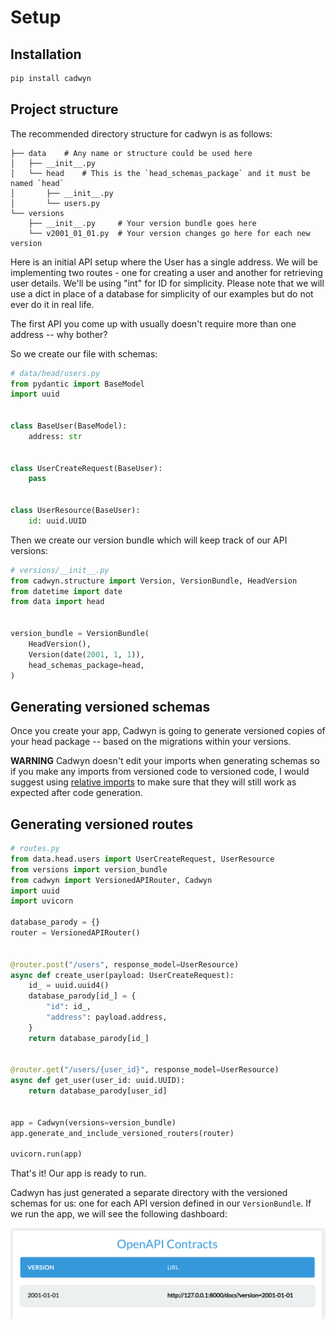 
# Setup

## Installation

```bash
pip install cadwyn
```

## Project structure

The recommended directory structure for cadwyn is as follows:

```tree
├── data    # Any name or structure could be used here
│   ├── __init__.py
│   └── head    # This is the `head_schemas_package` and it must be named `head`
│       ├── __init__.py
│       └── users.py
└── versions
    ├── __init__.py     # Your version bundle goes here
    └── v2001_01_01.py  # Your version changes go here for each new version
```

Here is an initial API setup where the User has a single address. We will be implementing two routes - one for creating a user and another for retrieving user details. We'll be using "int" for ID for simplicity. Please note that we will use a dict in place of a database for simplicity of our examples but do not ever do it in real life.

The first API you come up with usually doesn't require more than one address -- why bother?

So we create our file with schemas:

```python
# data/head/users.py
from pydantic import BaseModel
import uuid


class BaseUser(BaseModel):
    address: str


class UserCreateRequest(BaseUser):
    pass


class UserResource(BaseUser):
    id: uuid.UUID
```

Then we create our version bundle which will keep track of our API versions:

```python
# versions/__init__.py
from cadwyn.structure import Version, VersionBundle, HeadVersion
from datetime import date
from data import head


version_bundle = VersionBundle(
    HeadVersion(),
    Version(date(2001, 1, 1)),
    head_schemas_package=head,
)
```

## Generating versioned schemas

Once you create your app, Cadwyn is going to generate versioned copies of your head package -- based on the migrations within your versions.

**WARNING** Cadwyn doesn't edit your imports when generating schemas so if you make any imports from versioned code to versioned code, I would suggest using [relative imports](https://docs.python.org/3/reference/import.html#package-relative-imports) to make sure that they will still work as expected after code generation.

## Generating versioned routes

```python
# routes.py
from data.head.users import UserCreateRequest, UserResource
from versions import version_bundle
from cadwyn import VersionedAPIRouter, Cadwyn
import uuid
import uvicorn

database_parody = {}
router = VersionedAPIRouter()


@router.post("/users", response_model=UserResource)
async def create_user(payload: UserCreateRequest):
    id_ = uuid.uuid4()
    database_parody[id_] = {
        "id": id_,
        "address": payload.address,
    }
    return database_parody[id_]


@router.get("/users/{user_id}", response_model=UserResource)
async def get_user(user_id: uuid.UUID):
    return database_parody[user_id]


app = Cadwyn(versions=version_bundle)
app.generate_and_include_versioned_routers(router)

uvicorn.run(app)
```

That's it! Our app is ready to run.

Cadwyn has just generated a separate directory with the versioned schemas for us: one for each API version defined in our `VersionBundle`. If we run the app, we will see the following dashboard:

![Dashboard with one version](../img/dashboard_with_one_version.png)
